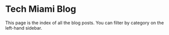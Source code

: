 # Tech Miami Blog

This page is the index of all the blog posts. You can filter by category on the left-hand sidebar. 

